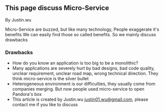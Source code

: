 ## This page discuss Micro-Service
By Justin.wu  

Micro-Service are buzzed, but like many technology, People exaggerate it's benefits
We can easily find those so called benefits. So we mainly discuss drawbacks 

### Drawbacks

- How do you know an application is too big to be a monolithic? 
- Many applications are severely hurt by bad designs, bad code quality, unclear requirement, unclear road map, wrong technical direction. 
   They think micro-service is the silver bullet 
- Heterogeneous environment is our difficulties, they usually come from companies merging. 
   But now people used micro-service to open Pandora's box  
- This article is created by Justin.wu justin01.wu@gmail.com, please contact me if you like to discuss

